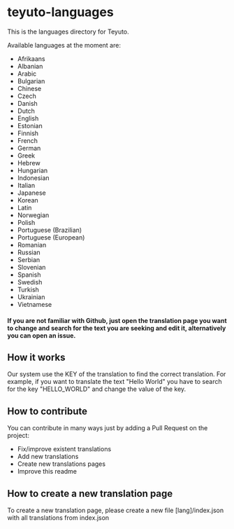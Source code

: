 # teyuto-languages

This is the languages directory for Teyuto.

Available languages at the moment are: 
- Afrikaans
- Albanian
- Arabic
- Bulgarian
- Chinese
- Czech
- Danish
- Dutch
- English
- Estonian
- Finnish
- French
- German
- Greek
- Hebrew
- Hungarian
- Indonesian
- Italian
- Japanese
- Korean
- Latin
- Norwegian
- Polish
- Portuguese (Brazilian)
- Portuguese (European)
- Romanian
- Russian
- Serbian
- Slovenian
- Spanish
- Swedish
- Turkish
- Ukrainian
- Vietnamese


#### If you are not familiar with Github, just open the translation page you want to change and search for the text you are seeking and edit it, alternatively you can open an issue.

## How it works
Our system use the KEY of the translation to find the correct translation. For example, if you want to translate the text "Hello World" you have to search for the key "HELLO_WORLD" and change the value of the key.

## How to contribute
You can contribute in many ways just by adding a Pull Request on the project: 
- Fix/improve existent translations
- Add new translations 
- Create new translations pages
- Improve this readme

## How to create a new translation page
To create a new translation page, please create a new file [lang]/index.json with all translations from index.json
